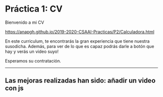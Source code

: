 # Práctica 1: CV

Bienvenido a mi CV

https://anapgh.github.io/2019-2020-CSAAI-Practicas/P2/Calculadora.html

En este curriculum, te encontrarás la gran experiencia que tiene nuestra susodicha.
Además, para ver de lo que es capaz podrás darle a botón que hay y verás un video suyo!

Esperamos su contratación.

--------------------------------------------------------------------------
Las mejoras realizadas han sido: añadir un video con js
--------------------------------------------------------------------------

